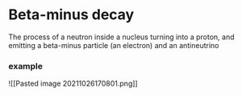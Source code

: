 # Beta-minus decay
The process of a neutron inside a nucleus turning into a proton, and emitting a beta-minus particle (an electron) and an antineutrino

### example 
![[Pasted image 20211026170801.png]]